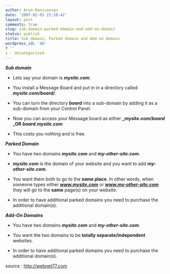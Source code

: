 ```yaml
---
author: Arun Manivannan
date: '2007-02-03 21:18:42'
layout: post
comments: true
slug: sub-domain-parked-domain-and-add-on-domain
status: publish
title: Sub domain, Parked domain and Add on domain
wordpress_id: '48'
? ''
: - Uncategorized
---
```


_**Sub domain**_

  * Lets say your domain is **_mysite.com_**.

  * You install a Message Board and put in in a directory called
**_mysite.com/_board_/_**.

  * You can turn the directory _**board**_ into a sub-domain by adding it as a
sub-domain from your Control Panel.

  * Now you can access your Message board as either **_mysite.com/_board_
_OR** **__board_.mysite.com_**

  * This costs you nothing and is free.

_**Parked Domain**_

  * You have two domains _**mysite.com**_ and _**my-other-site.com**_.

  * _**mysite.com**_ is the domain of your website and you want to add _**my-
other-site.com**_.

  * You want them both to go to the **same place**. In other words, when
someone types either _**www.mysite.com**_ or **_www.my-other-site.com_** they
will go to the **same** page(s) on your website.

  * In order to have additional parked domains you need to purchase the
additional domain(s).

_**Add-On Domains**_

  * You have two domains _**mysite.com**_ and _**my-other-site.com**_.

  * You want the two domains to be **totally separate/independent** websites.

  * In order to have additional parked domains you need to purchase the
additional domain(s).

source : http://webnet77.com

